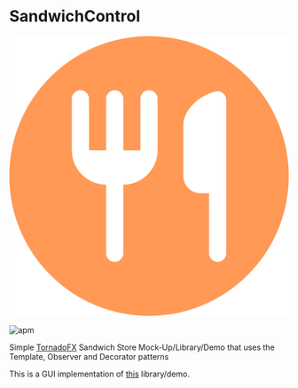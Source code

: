# SandwichControl

![logo](/icons/myApp.svg)

![apm](https://img.shields.io/apm/l/vim-mode.svg)


Simple [TornadoFX](https://edvin.gitbooks.io/tornadofx-guide/) Sandwich Store Mock-Up/Library/Demo that uses the Template, Observer and Decorator patterns

This is a GUI implementation of [this](https://github.com/tormenteddan/MP20182_Project01) library/demo.
